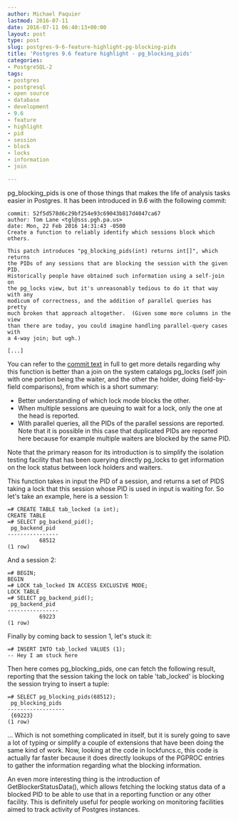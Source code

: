 ```yaml
---
author: Michael Paquier
lastmod: 2016-07-11
date: 2016-07-11 06:40:13+00:00
layout: post
type: post
slug: postgres-9-6-feature-highlight-pg-blocking-pids
title: 'Postgres 9.6 feature highlight - pg_blocking_pids'
categories:
- PostgreSQL-2
tags:
- postgres
- postgresql
- open source
- database
- development
- 9.6
- feature
- highlight
- pid
- session
- block
- locks
- information
- join

---
```


pg\_blocking\_pids is one of those things that makes the life of analysis
tasks easier in Postgres. It has been introduced in 9.6 with the following
commit:

    commit: 52f5d578d6c29bf254e93c69043b817d4047ca67
    author: Tom Lane <tgl@sss.pgh.pa.us>
    date: Mon, 22 Feb 2016 14:31:43 -0500
    Create a function to reliably identify which sessions block which others.

    This patch introduces "pg_blocking_pids(int) returns int[]", which returns
    the PIDs of any sessions that are blocking the session with the given PID.
    Historically people have obtained such information using a self-join on
    the pg_locks view, but it's unreasonably tedious to do it that way with any
    modicum of correctness, and the addition of parallel queries has pretty
    much broken that approach altogether.  (Given some more columns in the view
    than there are today, you could imagine handling parallel-query cases with
    a 4-way join; but ugh.)

    [...]

You can refer to the
[commit text](http://git.postgresql.org/pg/commitdiff/52f5d578d6c29bf254e93c69043b817d4047ca67)
in full to get more details regarding why this function is better than a
join on the system catalogs pg\_locks (self join with one portion being the
waiter, and the other the holder, doing field-by-field comparisons), from which
is a short summary:

  * Better understanding of which lock mode blocks the other.
  * When multiple sessions are queuing to wait for a lock, only the one
  at the head is reported.
  * With parallel queries, all the PIDs of the parallel sessions are
  reported. Note that it is possible in this case that duplicated PIDs
  are reported here because for example multiple waiters are blocked by
  the same PID.

Note that the primary reason for its introduction is to simplify the isolation
testing facility that has been querying directly pg\_locks to get information
on the lock status between lock holders and waiters.

This function takes in input the PID of a session, and returns a set of PIDS
taking a lock that this session whose PID is used in input is waiting for.
So let's take an example, here is a session 1:

    =# CREATE TABLE tab_locked (a int);
    CREATE TABLE
    =# SELECT pg_backend_pid();
     pg_backend_pid
    ----------------
              68512
    (1 row)

And a session 2:

    =# BEGIN;
    BEGIN
    =# LOCK tab_locked IN ACCESS EXCLUSIVE MODE;
    LOCK TABLE
    =# SELECT pg_backend_pid();
     pg_backend_pid
    ----------------
              69223
    (1 row)

Finally by coming back to session 1, let's stuck it:

    =# INSERT INTO tab_locked VALUES (1);
    -- Hey I am stuck here

Then here comes pg\_blocking\_pids, one can fetch the following result,
reporting that the session taking the lock on table 'tab_locked' is blocking
the session trying to insert a tuple:

    =# SELECT pg_blocking_pids(68512);
     pg_blocking_pids
    ------------------
     {69223}
    (1 row)
  
... Which is not something complicated in itself, but it is surely going to
save a lot of typing or simplify a couple of extensions that have been doing
the same kind of work. Now, looking at the code in lockfuncs.c, this code is
actually far faster because it does directly lookups of the PGPROC entries
to gather the information regarding what the blocking information.

An even more interesting thing is the introduction of GetBlockerStatusData(),
which allows fetching the locking status data of a blocked PID to be able
to use that in a reporting function or any other facility. This is definitely
useful for people working on monitoring facilities aimed to track activity
of Postgres instances.
